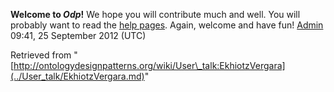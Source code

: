 __Welcome to _Odp_!__ We hope you will contribute much and well. 
You will probably want to read the [help pages](http://ontologydesignpatterns.org/wiki/Help:Contents "Help:Contents"). Again, welcome and have fun! [Admin](../User/ValentinaPresutti.md "User:ValentinaPresutti") 09:41, 25 September 2012 (UTC)





Retrieved from "[http://ontologydesignpatterns.org/wiki/User\_talk:EkhiotzVergara](../User_talk/EkhiotzVergara.md)"